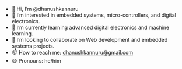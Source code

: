 - 👋 Hi, I’m @dhanushkannuru
- 👀 I’m interested in embedded systems, micro-controllers, and digital electronics.
- 🌱 I’m currently learning advanced digital electronics and machine learning.
- 💞️ I’m looking to collaborate on Web development and embedded systems projects.
- 📫 How to reach me: dhanushkannuru@gmail.com
- 😄 Pronouns: he/him

<!---
dhanushkannuru/dhanushkannuru is a ✨ special ✨ repository because its `README.md` (this file) appears on your GitHub profile.
You can click the Preview link to take a look at your changes.
--->
